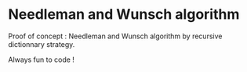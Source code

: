 # Needleman and Wunsch algorithm
Proof of concept : Needleman and Wunsch algorithm by recursive dictionnary strategy.

Always fun to code !




